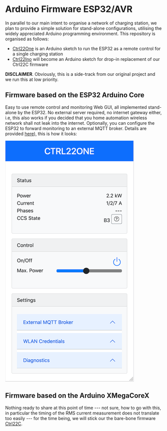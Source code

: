 # Arduino Firmware ESP32/AVR

In parallel to our main intent to organise a network of charging station, we plan to provide a simple solution for stand-alone configurations, utilising the widely appreciated Arduino programming environment. This repository is organised as follows:  

- [Ctrl22One](./ctrl22one) is an Arduino sketch to run the ESP32 as a remote control for a single charging station
- [Ctrl22Ino](./ctrl22ino/) will become an Arduino sketch for drop-in replacement of our Ctrl22C firmware 

**DISCLAIMER**. Obviously, this is a side-track from our original project and we run this at low priority.





## Firmware based on the ESP32 Arduino Core

Easy to use remote control and monitoring Web GUI, all implemented stand-alone by the ESP32. No external server required, no internet gateway either, i.e, this also works if you decided that you home automation wireless network shall not leak into the internet. Optionally, you can configure the ESP32 to forward monitoring to an external MQTT broker. Details are provided [here](./ctrl22one/)), this is how it looks:

![ctrl22one](../images/ctrl22one-a.png)

 



## Firmware based on the Arduino XMegaCoreX 

Nothing ready to share at this point of time --- not sure, how to go with this, in particular the timing of the RMS current measurement does not translate too easily --- for the time being, we will stick our the bare-bone firmware [Ctrl22C](../ctrl22c/).



